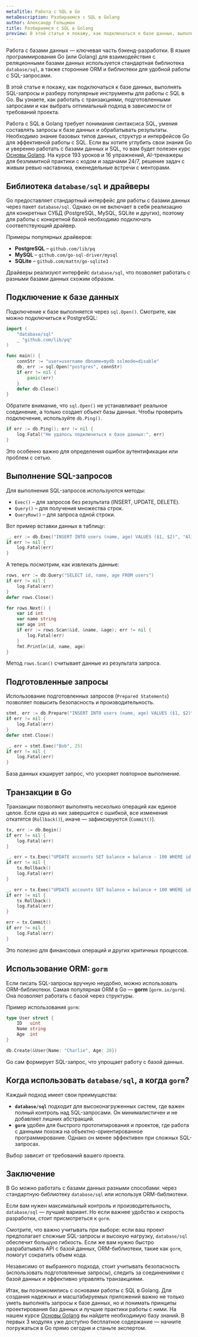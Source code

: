 ```yaml
---
metaTitle: Работа с SQL в Go
metaDescription: Разбираемся с SQL в Golang
author: Александр Гольцман
title: Разбираемся с SQL в Golang
preview: В этой статье я покажу, как подключаться к базе данных, выполнять SQL-запросы и разберу популярные инструменты для работы с SQL в Go
---
```


Работа с базами данных — ключевая часть бэкенд-разработки. В языке программирования Go (или Golang) для взаимодействия с реляционными базами данных используется стандартная библиотека `database/sql`, а также сторонние ORM и библиотеки для удобной работы с SQL-запросами.

В этой статье я покажу, как подключаться к базе данных, выполнять SQL-запросы и разберу популярные инструменты для работы с SQL в Go. Вы узнаете, как работать с транзакциями, подготовленными запросами и как выбрать оптимальный подход в зависимости от требований проекта.

Работа с SQL в Golang требует понимания синтаксиса SQL, умения составлять запросы к базе данных и обрабатывать результаты. Необходимо знание базовых типов данных, структур и интерфейсов Go для эффективной работы с SQL. Если вы хотите углубить свои знания Go и уверенно работать с базами данных и SQL, то вам будет полезен курс [Основы Golang](https://purpleschool.ru/course/go-basics?utm_source=knowledgebase&utm_medium=text&utm_campaign=razbiraemsya-s-sql-v-golang). На курсе 193 уроков и 16 упражнений, AI-тренажеры для безлимитной практики с кодом и задачами 24/7, решение задач с живым ревью наставника, еженедельные встречи с менторами.

## **Библиотека `database/sql` и драйверы**

Go предоставляет стандартный интерфейс для работы с базами данных через пакет `database/sql`. Однако он не включает в себя реализацию для конкретных СУБД (PostgreSQL, MySQL, SQLite и других), поэтому для работы с конкретной базой необходимо подключать соответствующий драйвер.

Примеры популярных драйверов:

- **PostgreSQL** – `github.com/lib/pq`
- **MySQL** – `github.com/go-sql-driver/mysql`
- **SQLite** – `github.com/mattn/go-sqlite3`

Драйверы реализуют интерфейс `database/sql`, что позволяет работать с разными базами данных схожим образом.

## **Подключение к базе данных**

Подключение к базе выполняется через `sql.Open()`. Смотрите, как можно подключиться к PostgreSQL:

```go
import (
    "database/sql"
    _ "github.com/lib/pq"
)

func main() {
    connStr := "user=username dbname=mydb sslmode=disable"
    db, err := sql.Open("postgres", connStr)
    if err != nil {
        panic(err)
    }
    defer db.Close()
}
```

Обратите внимание, что `sql.Open()` не устанавливает реальное соединение, а только создает объект базы данных. Чтобы проверить подключение, используйте `db.Ping()`.

```go
if err := db.Ping(); err != nil {
    log.Fatal("Не удалось подключиться к базе данных:", err)
}
```

Это особенно важно для определения ошибок аутентификации или проблем с сетью.

## **Выполнение SQL-запросов**

Для выполнения SQL-запросов используются методы:

- `Exec()` – для запросов без результата (INSERT, UPDATE, DELETE).
- `Query()` – для получения множества строк.
- `QueryRow()` – для запроса одной строки.

Вот пример вставки данных в таблицу:

```go
_, err := db.Exec("INSERT INTO users (name, age) VALUES ($1, $2)", "Alice", 30)
if err != nil {
    log.Fatal(err)
}
```

А теперь посмотрим, как извлекать данные:

```go
rows, err := db.Query("SELECT id, name, age FROM users")
if err != nil {
    log.Fatal(err)
}
defer rows.Close()

for rows.Next() {
    var id int
    var name string
    var age int
    if err := rows.Scan(&id, &name, &age); err != nil {
        log.Fatal(err)
    }
    fmt.Println(id, name, age)
}
```

Метод `rows.Scan()` считывает данные из результата запроса.

## **Подготовленные запросы**

Использование подготовленных запросов (`Prepared Statements`) позволяет повысить безопасность и производительность.

```go
stmt, err := db.Prepare("INSERT INTO users (name, age) VALUES ($1, $2)")
if err != nil {
    log.Fatal(err)
}
defer stmt.Close()

_, err = stmt.Exec("Bob", 25)
if err != nil {
    log.Fatal(err)
}
```

База данных кэширует запрос, что ускоряет повторное выполнение.

## **Транзакции в Go**

Транзакции позволяют выполнять несколько операций как единое целое. Если одна из них завершится с ошибкой, все изменения откатятся (`Rollback()`), иначе — зафиксируются (`Commit()`).

```go
tx, err := db.Begin()
if err != nil {
    log.Fatal(err)
}

_, err = tx.Exec("UPDATE accounts SET balance = balance - 100 WHERE id = $1", 1)
if err != nil {
    tx.Rollback()
    log.Fatal(err)
}

_, err = tx.Exec("UPDATE accounts SET balance = balance + 100 WHERE id = $1", 2)
if err != nil {
    tx.Rollback()
    log.Fatal(err)
}

err = tx.Commit()
if err != nil {
    log.Fatal(err)
}
```

Это полезно для финансовых операций и других критичных процессов.

## **Использование ORM: `gorm`**

Если писать SQL-запросы вручную неудобно, можно использовать ORM-библиотеки. Самая популярная ORM в Go — **gorm** (`gorm.io/gorm`). Она позволяет работать с базой через структуры.

Пример использования `gorm`:

```go
type User struct {
    ID   uint
    Name string
    Age  int
}

db.Create(&User{Name: "Charlie", Age: 28})
```

Go сам формирует SQL-запрос, что упрощает работу с базой данных.

## **Когда использовать `database/sql`, а когда `gorm`?**

Каждый подход имеет свои преимущества:

- **`database/sql`** подходит для высоконагруженных систем, где важен полный контроль над SQL-запросами. Он минималистичен и не добавляет лишних абстракций.
- **`gorm`** удобен для быстрого прототипирования и проектов, где работа с данными похожа на объектно-ориентированное программирование. Однако он менее эффективен при сложных SQL-запросах.

Выбор зависит от требований вашего проекта.

## **Заключение**

В Go можно работать с базами данных разными способами: через стандартную библиотеку `database/sql` или используя ORM-библиотеки.

Если вам нужен максимальный контроль и производительность, `database/sql` — лучший вариант. Но если важнее удобство и скорость разработки, стоит присмотреться к `gorm`.

Смотрите, что важно учитывать при выборе: если ваш проект предполагает сложные SQL-запросы и высокую нагрузку, `database/sql` обеспечит большую гибкость. Если же вам нужно быстро разрабатывать API с базой данных, ORM-библиотеки, такие как `gorm`, помогут сократить объем кода.

Независимо от выбранного подхода, стоит учитывать безопасность (использовать подготовленные запросы), следить за соединениями с базой данных и эффективно управлять транзакциями.

Итак, вы познакомились с основами работы с SQL в Golang. Для создания надежных и масштабируемых приложений важно не только уметь выполнять запросы к базе данных, но и понимать принципы проектирования баз данных и лучшие практики работы с ними. На нашем курсе [Основы Golang](https://purpleschool.ru/course/go-basics?utm_source=knowledgebase&utm_medium=text&utm_campaign=razbiraemsya-s-sql-v-golang) вы найдете необходимую базу знаний. В первых 3 модулях уже доступно бесплатное содержание — начните погружаться в Go прямо сегодня и станьте экспертом.
